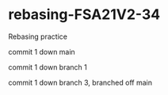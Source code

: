 # rebasing-FSA21V2-34
Rebasing practice

commit 1 down main

commit 1 down branch 1

commit 1 down branch 3, branched off main